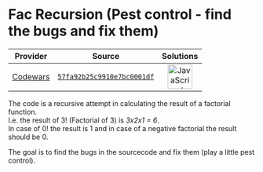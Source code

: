 [_metadata_:generated]: - "true"

# Fac Recursion (Pest control - find the bugs and fix them)

<!-- INFO TABLE BEGIN -->

| Provider                                        | Source                                                                               | Solutions                                                                                                                                                    |
| :---------------------------------------------: | :----------------------------------------------------------------------------------: | :----------------------------------------------------------------------------------------------------------------------------------------------------------: |
| [Codewars](../../../docs/providers/Codewars.md) | [`57fa92b25c9910e7bc0001df`](https://www.codewars.com/kata/57fa92b25c9910e7bc0001df) | [<img src="https://res.cloudinary.com/rascaltwo/image/upload/v1631924076/javascript_ehszr7.svg" alt="JavaScript" title="JavaScript" width="50" />](solve.js) |

<!-- INFO TABLE END -->

The code is a recursive attempt in calculating the result of a factorial function.  
I.e. the result of 3! (Factorial of 3) is *3x2x1 = 6*.  
In case of 0! the result is 1 and in case of a negative factorial the result should be 0.

The goal is to find the bugs in the sourcecode and fix them (play a little pest control).
